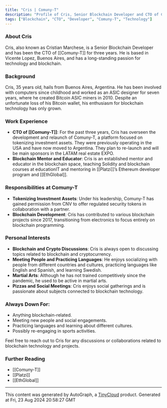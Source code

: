 ```yaml
---
title: "Cris | Comuny-T"
description: "Profile of Cris, Senior Blockchain Developer and CTO of Comuny-T, including his background, work experience, and personal interests."
tags: ["Blockchain", "CTO", "Developer", "Comuny-T", "Technology"]
---
```


### About Cris

Cris, also known as Cristian Marchese, is a Senior Blockchain Developer and has been the CTO of [[Comuny-T]] for three years. He is based in Vicente Lopez, Buenos Aires, and has a long-standing passion for technology and blockchain.

### Background

Cris, 35 years old, hails from Buenos Aires, Argentina. He has been involved with computers since childhood and worked as an ASIC designer for seven years, where he created Bitcoin ASIC miners in 2010. Despite an unfortunate loss of his Bitcoin wallet, his enthusiasm for blockchain technology has only grown.

### Work Experience

- **CTO of [[Comuny-T]]**: For the past three years, Cris has overseen the development and relaunch of Comuny-T, a platform focused on tokenizing investment assets. They were previously operating in the USA and have now moved to Argentina. They plan to re-launch and will be main sponsors in the LATAM real estate EXPO.
- **Blockchain Mentor and Educator**: Cris is an established mentor and educator in the blockchain space, teaching Solidity and blockchain courses at educationIT and mentoring in [[Platzi]]’s Ethereum developer program and [[EthGlobal]].

### Responsibilities at Comuny-T

- **Tokenizing Investment Assets**: Under his leadership, Comuny-T has gained permission from CNV to offer regulated security tokens in collaboration with a partner.
- **Blockchain Development**: Cris has contributed to various blockchain projects since 2017, transitioning from electronics to focus entirely on blockchain programming.

### Personal Interests

- **Blockchain and Crypto Discussions**: Cris is always open to discussing topics related to blockchain and cryptocurrency.
- **Meeting People and Practicing Languages**: He enjoys socializing with people from different countries and cultures, practicing languages like English and Spanish, and learning Swedish.
- **Martial Arts**: Although he has not trained competitively since the pandemic, he used to be active in martial arts.
- **Pizzas and Social Meetings**: Cris enjoys social gatherings and is passionate about subjects connected to blockchain technology.

### Always Down For:
- Anything blockchain-related.
- Meeting new people and social engagements.
- Practicing languages and learning about different cultures.
- Possibly re-engaging in sports activities.

Feel free to reach out to Cris for any discussions or collaborations related to blockchain technology and projects.

### Further Reading
- [[Comuny-T]]
- [[Platzi]]
- [[EthGlobal]]

---
This content was generated by AutoGraph, a [TinyCloud](https://tinycloud.xyz/) product.
Generated at Fri, 23 Aug 2024 20:58:27 GMT